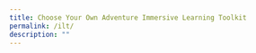 ```yaml
---
title: Choose Your Own Adventure Immersive Learning Toolkit
permalink: /ilt/
description: ""
---
```



